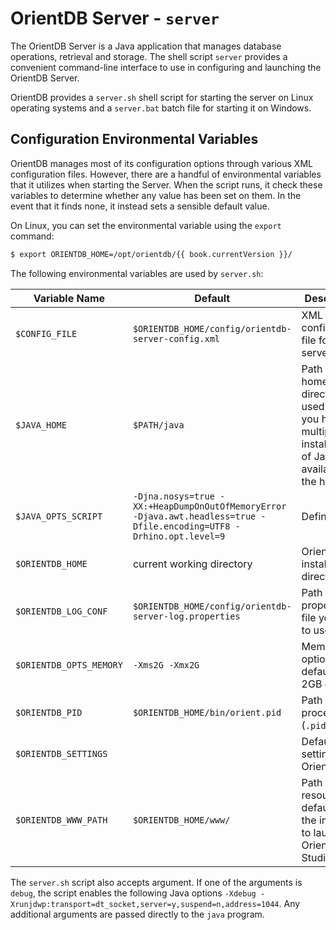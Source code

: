 # OrientDB Server - `server`

The OrientDB Server is a Java application that manages database operations, retrieval and storage. The shell script `server` provides a convenient command-line interface to use in configuring and launching the OrientDB Server. 

OrientDB provides a `server.sh` shell script for starting the server on Linux operating systems and a `server.bat` batch file for starting it on Windows.


## Configuration Environmental Variables

OrientDB manages most of its configuration options through various XML configuration files.  However, there are a handful of environmental variables that it utilizes when starting the Server.  When the script runs, it check these variables to determine whether any value has been set on them.  In the event that it finds none, it instead sets a sensible default value.

On Linux, you can set the environmental variable using the `export` command:

```sh
$ export ORIENTDB_HOME=/opt/orientdb/{{ book.currentVersion }}/
```

The following environmental variables are used by `server.sh`:

| Variable Name | Default  | Description|
|---|---|---|
| `$CONFIG_FILE` | `$ORIENTDB_HOME/config/orientdb-server-config.xml` | XML configuration file for the server |
| `$JAVA_HOME`   | `$PATH/java` | Path to Java home directory, used when you have multiple installations of Java available on the host |
| `$JAVA_OPTS_SCRIPT` | `-Djna.nosys=true -XX:+HeapDumpOnOutOfMemoryError -Djava.awt.headless=true -Dfile.encoding=UTF8 -Drhino.opt.level=9` | Defines  |
| `$ORIENTDB_HOME` | current working directory | OrientDB installation directory |
| `$ORIENTDB_LOG_CONF`    | `$ORIENTDB_HOME/config/orientdb-server-log.properties` | Path to Java properties file you want to use |
| `$ORIENTDB_OPTS_MEMORY` | `-Xms2G -Xmx2G`| Memory options, defaults to 2GB of heap |
| `$ORIENTDB_PID`         | `$ORIENTDB_HOME/bin/orient.pid` | Path to the process id (`.pid`) file   |
| `$ORIENTDB_SETTINGS`    |  | Default settings for OrientDB |
| `$ORIENTDB_WWW_PATH`    | `$ORIENTDB_HOME/www/` | Path to web resources, defaults to the interface to launch OrientDB Studio  |


The `server.sh` script also accepts argument.  If one of the arguments is `debug`, the script enables the following Java options `-Xdebug -Xrunjdwp:transport=dt_socket,server=y,suspend=n,address=1044`.  Any additional arguments are passed directly to the `java` program. 

